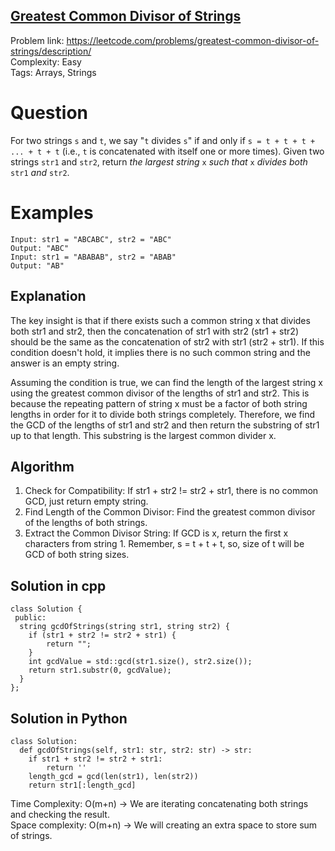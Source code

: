 ## [Greatest Common Divisor of Strings](https://leetcode.com/problems/greatest-common-divisor-of-strings/)

Problem link: https://leetcode.com/problems/greatest-common-divisor-of-strings/description/ <br>
Complexity: Easy <br>
Tags: Arrays, Strings <br>

# Question

For two strings  `s`  and  `t`, we say "`t`  divides  `s`" if and only if  `s = t + t + t + ... + t + t`  (i.e.,  `t`  is concatenated with itself one or more times).
Given two strings  `str1`  and  `str2`, return  _the largest string_ `x` _such that_ `x` _divides both_ `str1` _and_ `str2`.


# Examples

    Input: str1 = "ABCABC", str2 = "ABC"
	Output: "ABC"
	Input: str1 = "ABABAB", str2 = "ABAB"
	Output: "AB"
    
## Explanation

The key insight is that if there exists such a common string x that divides both str1 and str2, then the concatenation of str1 with str2 (str1 + str2) should be the same as the concatenation of str2 with str1 (str2 + str1). If this condition doesn't hold, it implies there is no such common string and the answer is an empty string.

Assuming the condition is true, we can find the length of the largest string x using the greatest common divisor of the lengths of str1 and str2. This is because the repeating pattern of string x must be a factor of both string lengths in order for it to divide both strings completely. Therefore, we find the GCD of the lengths of str1 and str2 and then return the substring of str1 up to that length. This substring is the largest common divider x.

## Algorithm

1. Check for Compatibility: If str1 + str2 != str2 + str1, there is no common GCD, just return empty string.
2. Find Length of the Common Divisor: Find the greatest common divisor of the lengths of both strings. 
3. Extract the Common Divisor String: If GCD is x, return the first x characters from string 1. Remember, s = t + t + t, so, size of t will be GCD of both string sizes.

## Solution in cpp
```
class Solution {
 public:
  string gcdOfStrings(string str1, string str2) {
    if (str1 + str2 != str2 + str1) {
		return "";
	}
	int gcdValue = std::gcd(str1.size(), str2.size());
	return str1.substr(0, gcdValue);
  }
};
```

## Solution in Python
```
class Solution:
  def gcdOfStrings(self, str1: str, str2: str) -> str:
	if str1 + str2 != str2 + str1:
		return ''
	length_gcd = gcd(len(str1), len(str2))
	return str1[:length_gcd]
```

Time Complexity: O(m+n) -> We are iterating concatenating both strings and checking the result. <br>
Space complexity: O(m+n) -> We will creating an extra space to store sum of strings. 